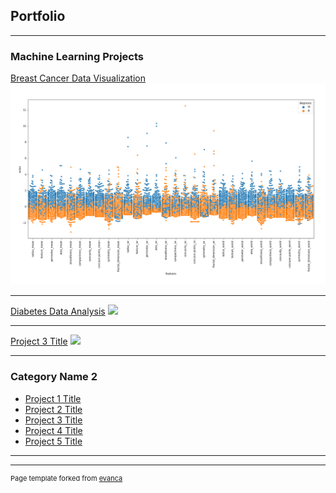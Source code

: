 ## Portfolio

---

### Machine Learning Projects 

[Breast Cancer Data Visualization](https://medium.com/p/5d719dab0ae4)
<img src="images/8.png"/>

---
[Diabetes Data Analysis](https://debanjalibasu.github.io/Diabetes-data-analysis/)
<img src="images/dummy_thumbnail.jpg?raw=true"/>

---
[Project 3 Title](https://medium.com/p/5d719dab0ae4)
<img src="images/dummy_thumbnail.jpg?raw=true"/>

---

### Category Name 2

- [Project 1 Title](http://example.com/)
- [Project 2 Title](http://example.com/)
- [Project 3 Title](http://example.com/)
- [Project 4 Title](http://example.com/)
- [Project 5 Title](http://example.com/)

---




---
<p style="font-size:11px">Page template forked from <a href="https://github.com/evanca/quick-portfolio">evanca</a></p>
<!-- Remove above link if you don't want to attibute -->
